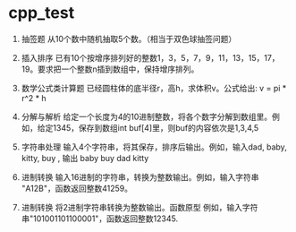 # cpp_test
0001. 抽签题
从10个数中随机抽取5个数。（相当于双色球抽签问题）

0002. 插入排序
已有10个按增序排列好的整数1，3，5，7，9，11，13，15，17，19。要求把一个整数n插到数组中，保持增序排列。

0003. 数学公式类计算题
已经圆柱体的底半径r，高h，求体积v。公式给出:  v = pi * r^2 * h

0004. 分解与解析
给定一个长度为4的10进制整数，将各个数字分解到数组里。例如，给定1345，保存到数组int buf[4]里，则buf的内容依次是1,3,4,5 

0005. 字符串处理
输入4个字符串，将其保存，排序后输出。例如，输入dad, baby, kitty, buy , 输出 baby  buy   dad  kitty

0006. 进制转换
输入16进制的字符串，转换为整数输出。例如，输入字符串 "A12B"，函数返回整数41259。

0007. 进制转换
将2进制字符串转换为整数输出。函数原型 例如，输入字符串"101001101100001"，函数返回整数12345.